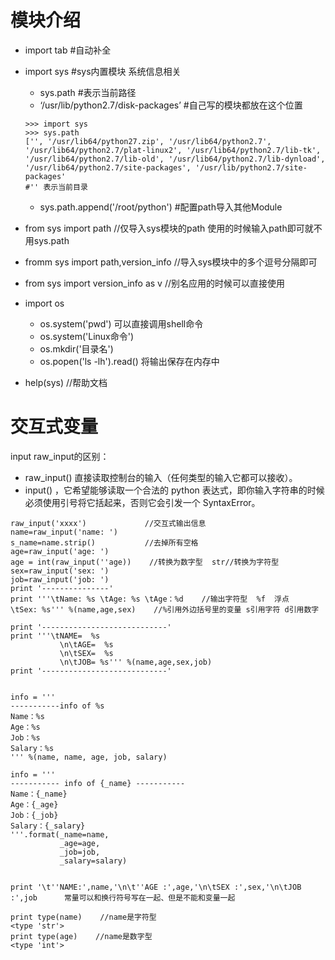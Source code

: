 # 模块介绍
- import tab     #自动补全
- import sys     #sys内置模块 系统信息相关
    - sys.path      #表示当前路径      
    - ‘/usr/lib/python2.7/disk-packages’ #自己写的模块都放在这个位置

    ```
    >>> import sys
    >>> sys.path
    ['', '/usr/lib64/python27.zip', '/usr/lib64/python2.7', '/usr/lib64/python2.7/plat-linux2', '/usr/lib64/python2.7/lib-tk', '/usr/lib64/python2.7/lib-old', '/usr/lib64/python2.7/lib-dynload', '/usr/lib64/python2.7/site-packages', '/usr/lib/python2.7/site-packages'        
    #'' 表示当前目录
    ```
    - sys.path.append('/root/python')      #配置path导入其他Module
- from sys import path    //仅导入sys模块的path 使用的时候输入path即可就不用sys.path
- fromm sys import path,version_info    //导入sys模块中的多个逗号分隔即可
- from sys import version_info as v    //别名应用的时候可以直接使用

- import os   
    - os.system('pwd')    可以直接调用shell命令
    - os.system('Linux命令')
    - os.mkdir('目录名')                                  
    - os.popen('ls -lh').read()   将输出保存在内存中   
- help(sys)     //帮助文档

# 交互式变量
input   raw_input的区别：
- raw_input() 直接读取控制台的输入（任何类型的输入它都可以接收）。
- input() ，它希望能够读取一个合法的 python 表达式，即你输入字符串的时候必须使用引号将它括起来，否则它会引发一个 SyntaxError。

```
raw_input('xxxx')             //交互式输出信息
name=raw_input('name: ')
s_name=name.strip()           //去掉所有空格
age=raw_input('age: ')
age = int(raw_input(''age))    //转换为数字型  str//转换为字符型
sex=raw_input('sex: ')
job=raw_input('job: ')
print '---------------'
print '''\tName: %s \tAge: %s \tAge：%d    //输出字符型  %f  浮点
\tSex: %s''' %(name,age,sex)    //%引用外边括号里的变量 s引用字符 d引用数字

print '----------------------------'
print '''\tNAME=  %s
           \n\tAGE=  %s
           \n\tSEX=  %s
           \n\tJOB= %s''' %(name,age,sex,job)
print '----------------------------'


info = '''
-----------info of %s
Name：%s
Age：%s
Job：%s
Salary：%s
''' %(name, name, age, job, salary)

info = '''
----------- info of {_name} -----------
Name：{_name}
Age：{_age}
Job：{_job}
Salary：{_salary}
'''.format(_name=name,
           _age=age,
           _job=job,
           _salary=salary)


print '\t''NAME:',name,'\n\t''AGE :',age,'\n\tSEX :',sex,'\n\tJOB :',job      常量可以和换行符号写在一起、但是不能和变量一起

print type(name)    //name是字符型
<type 'str'>                    
print type(age)    //name是数字型
<type 'int'>   
```
